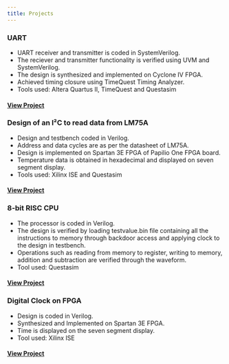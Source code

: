 ```yaml
---
title: Projects
---
```


### UART
* UART receiver and transmitter is coded in SystemVerilog.
* The reciever and transmitter functionality is verified using UVM and SystemVerilog.
* The design is synthesized and implemented on Cyclone IV FPGA.
* Achieved timing closure using TimeQuest Timing Analyzer.
* Tools used: Altera Quartus II, TimeQuest and Questasim                             
#### [View Project](/serialfpga.html)

### Design of an I²C to read data from LM75A
* Design and testbench coded in Verilog.
* Address and data cycles are as per the datasheet of LM75A.
* Design is implemented on Spartan 3E FPGA of Papilio One FPGA board.                                  
* Temperature data is obtained in hexadecimal and displayed on seven segment display.
* Tools used: Xilinx ISE and Questasim
#### [View Project](/i2cread.html)

### 8-bit RISC CPU
* The processor is coded in Verilog.
* The design is verified by loading testvalue.bin file containing  all the instructions to memory through backdoor access and applying clock to the design in testbench.
* Operations such as reading from memory to register, writing to memory, addition and subtraction are verified through the waveform. 
* Tool used: Questasim
#### [View Project](/prorisc.html)

### Digital Clock on FPGA
* Design is coded in Verilog.
* Synthesized and Implemented on Spartan 3E FPGA.
* Time is displayed on the seven segment display.
* Tool used: Xilinx ISE
#### [View Project](/digitalclock.html) 

